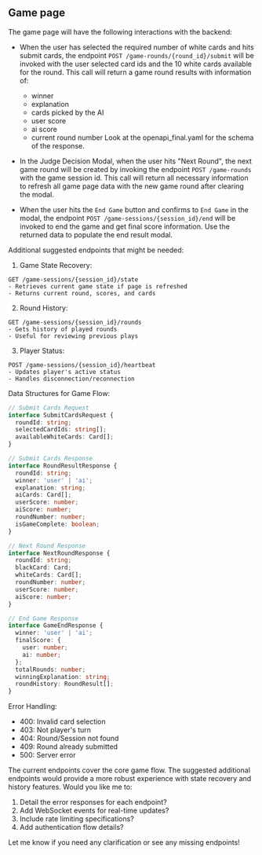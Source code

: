 ## Game page

The game page will have the following interactions with the backend:

* When the user has selected the required number of white cards and hits submit cards, the endpoint `POST /game-rounds/{round_id}/submit` will be invoked with the user selected card ids and the 10 white cards available for the round. This call will return a game round results with information of:
  - winner
  - explanation
  - cards picked by the AI
  - user score
  - ai score 
  - current round number
  Look at the openapi_final.yaml for the schema of the response.

* In the Judge Decision Modal, when the user hits "Next Round", the next game round will be created by invoking the endpoint `POST /game-rounds` with the game session id. This call will return all necessary information to refresh all game page data with the new game round after clearing the modal.

* When the user hits the `End Game` button and confirms to `End Game` in the modal, the endpoint `POST /game-sessions/{session_id}/end` will be invoked to end the game and get final score information. Use the returned data to populate the end result modal.

Additional suggested endpoints that might be needed:

1. Game State Recovery:
```
GET /game-sessions/{session_id}/state
- Retrieves current game state if page is refreshed
- Returns current round, scores, and cards
```

2. Round History:
```
GET /game-sessions/{session_id}/rounds
- Gets history of played rounds
- Useful for reviewing previous plays
```

3. Player Status:
```
POST /game-sessions/{session_id}/heartbeat
- Updates player's active status
- Handles disconnection/reconnection
```

Data Structures for Game Flow:
```typescript
// Submit Cards Request
interface SubmitCardsRequest {
  roundId: string;
  selectedCardIds: string[];
  availableWhiteCards: Card[];
}

// Submit Cards Response
interface RoundResultResponse {
  roundId: string;
  winner: 'user' | 'ai';
  explanation: string;
  aiCards: Card[];
  userScore: number;
  aiScore: number;
  roundNumber: number;
  isGameComplete: boolean;
}

// Next Round Response
interface NextRoundResponse {
  roundId: string;
  blackCard: Card;
  whiteCards: Card[];
  roundNumber: number;
  userScore: number;
  aiScore: number;
}

// End Game Response
interface GameEndResponse {
  winner: 'user' | 'ai';
  finalScore: {
    user: number;
    ai: number;
  };
  totalRounds: number;
  winningExplanation: string;
  roundHistory: RoundResult[];
}
```

Error Handling:
- 400: Invalid card selection
- 403: Not player's turn
- 404: Round/Session not found
- 409: Round already submitted
- 500: Server error

The current endpoints cover the core game flow. The suggested additional endpoints would provide a more robust experience with state recovery and history features. Would you like me to:

1. Detail the error responses for each endpoint?
2. Add WebSocket events for real-time updates?
3. Include rate limiting specifications?
4. Add authentication flow details?

Let me know if you need any clarification or see any missing endpoints!